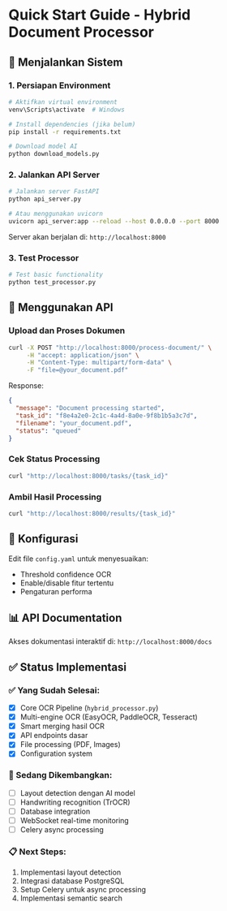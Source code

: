 # Quick Start Guide - Hybrid Document Processor

## 🚀 Menjalankan Sistem

### 1. Persiapan Environment
```bash
# Aktifkan virtual environment
venv\Scripts\activate  # Windows

# Install dependencies (jika belum)
pip install -r requirements.txt

# Download model AI
python download_models.py
```

### 2. Jalankan API Server
```bash
# Jalankan server FastAPI
python api_server.py

# Atau menggunakan uvicorn
uvicorn api_server:app --reload --host 0.0.0.0 --port 8000
```

Server akan berjalan di: `http://localhost:8000`

### 3. Test Processor
```bash
# Test basic functionality
python test_processor.py
```

## 📡 Menggunakan API

### Upload dan Proses Dokumen
```bash
curl -X POST "http://localhost:8000/process-document/" \
     -H "accept: application/json" \
     -H "Content-Type: multipart/form-data" \
     -F "file=@your_document.pdf"
```

Response:
```json
{
  "message": "Document processing started",
  "task_id": "f8e4a2e0-2c1c-4a4d-8a0e-9f8b1b5a3c7d",
  "filename": "your_document.pdf",
  "status": "queued"
}
```

### Cek Status Processing
```bash
curl "http://localhost:8000/tasks/{task_id}"
```

### Ambil Hasil Processing
```bash
curl "http://localhost:8000/results/{task_id}"
```

## 🔧 Konfigurasi

Edit file `config.yaml` untuk menyesuaikan:
- Threshold confidence OCR
- Enable/disable fitur tertentu
- Pengaturan performa

## 📊 API Documentation

Akses dokumentasi interaktif di: `http://localhost:8000/docs`

## ✅ Status Implementasi

### ✅ Yang Sudah Selesai:
- [x] Core OCR Pipeline (`hybrid_processor.py`)
- [x] Multi-engine OCR (EasyOCR, PaddleOCR, Tesseract)
- [x] Smart merging hasil OCR
- [x] API endpoints dasar
- [x] File processing (PDF, Images)
- [x] Configuration system

### 🔄 Sedang Dikembangkan:
- [ ] Layout detection dengan AI model
- [ ] Handwriting recognition (TrOCR)
- [ ] Database integration
- [ ] WebSocket real-time monitoring
- [ ] Celery async processing

### 📋 Next Steps:
1. Implementasi layout detection
2. Integrasi database PostgreSQL
3. Setup Celery untuk async processing
4. Implementasi semantic search
